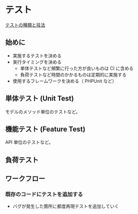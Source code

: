# テスト

[テストの種類と技法](https://qiita.com/ktarow/items/8c3d94d6c21a0c86b799)

## 始めに
- 実施するテストを決める
- 実行タイミングを決める
  - 単体テストなど頻繁に行った方が良いものは CI に含める
  - 負荷テストなど時間のかかるものは定期的に実施する
- 使用するフレームワークを決める（ PHPUnit など）

## 単体テスト (Unit Test)
モデルのメソッド単位のテストなど。

## 機能テスト (Feature Test)
API 単位のテストなど。

## 負荷テスト

## ワークフロー
### 既存のコードにテストを追加する
- バグが発生した箇所に都度再現テストを追加していく
